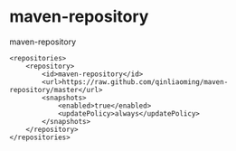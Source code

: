 # maven-repository
maven-repository

    <repositories>
        <repository>
            <id>maven-repository</id>
            <url>https://raw.github.com/qinliaoming/maven-repository/master</url>
            <snapshots>
                <enabled>true</enabled>
                <updatePolicy>always</updatePolicy>
            </snapshots>
        </repository>
    </repositories>
